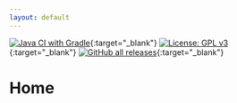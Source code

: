 ```yaml
---
layout: default
---
```


[![Java CI with Gradle](https://github.com/ENG1-Team-29/Assessment-2/actions/workflows/gradle.yml/badge.svg?branch=master)](https://github.com/ENG1-Team-29/Assessment-2/actions/workflows/gradle.yml){:target="_blank"}
[![License: GPL v3](https://img.shields.io/badge/License-GPLv3-blue.svg)](https://www.gnu.org/licenses/gpl-3.0){:target="_blank"}
[![GitHub all releases](https://img.shields.io/github/downloads/ENG1-Team-29/Assessment-2/total)](https://github.com/ENG1-Team-29/Assessment-2/releases){:target="_blank"}

# Home